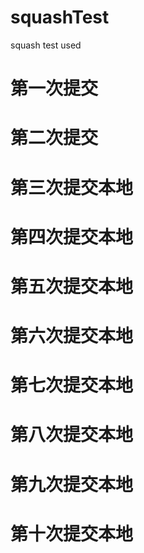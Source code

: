 # squashTest
squash test used

# 第一次提交

# 第二次提交

# 第三次提交本地

# 第四次提交本地

# 第五次提交本地

# 第六次提交本地

# 第七次提交本地

# 第八次提交本地

# 第九次提交本地

# 第十次提交本地